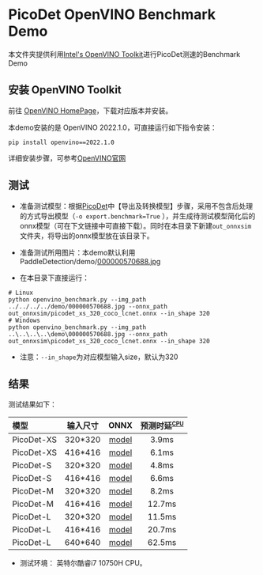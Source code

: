 # PicoDet OpenVINO Benchmark Demo

本文件夹提供利用[Intel's OpenVINO Toolkit](https://software.intel.com/content/www/us/en/develop/tools/openvino-toolkit.html)进行PicoDet测速的Benchmark Demo

## 安装 OpenVINO Toolkit

前往 [OpenVINO HomePage](https://software.intel.com/content/www/us/en/develop/tools/openvino-toolkit.html)，下载对应版本并安装。

本demo安装的是 OpenVINO 2022.1.0，可直接运行如下指令安装：
```shell
pip install openvino==2022.1.0
```

详细安装步骤，可参考[OpenVINO官网](https://docs.openvinotoolkit.org/latest/get_started_guides.html)

## 测试

- 准备测试模型：根据[PicoDet](https://github.com/PaddlePaddle/PaddleDetection/tree/release/2.4/configs/picodet)中【导出及转换模型】步骤，采用不包含后处理的方式导出模型（`-o export.benchmark=True` ），并生成待测试模型简化后的onnx模型（可在下文链接中可直接下载）。同时在本目录下新建```out_onnxsim```文件夹，将导出的onnx模型放在该目录下。

- 准备测试所用图片：本demo默认利用PaddleDetection/demo/[000000570688.jpg](https://github.com/PaddlePaddle/PaddleDetection/tree/release/2.4/demo/000000570688.jpg)

- 在本目录下直接运行：

```shell
# Linux
python openvino_benchmark.py --img_path ../../../../demo/000000570688.jpg --onnx_path out_onnxsim/picodet_xs_320_coco_lcnet.onnx --in_shape 320
# Windows
python openvino_benchmark.py --img_path ..\..\..\..\demo\000000570688.jpg --onnx_path out_onnxsim\picodet_xs_320_coco_lcnet.onnx --in_shape 320
```
- 注意：```--in_shape```为对应模型输入size，默认为320


## 结果

测试结果如下：

| 模型     | 输入尺寸 | ONNX  | 预测时延<sup><small>[CPU](#latency)|
| :-------- | :--------: | :---------------------: | :----------------: |
| PicoDet-XS |  320*320   | [model](https://paddledet.bj.bcebos.com/deploy/third_engine/picodet_xs_320_coco_lcnet.onnx) | 3.9ms |
| PicoDet-XS |  416*416   | [model](https://paddledet.bj.bcebos.com/deploy/third_engine/picodet_xs_416_coco_lcnet.onnx) | 6.1ms |
| PicoDet-S |  320*320   | [model](https://paddledet.bj.bcebos.com/deploy/third_engine/picodet_s_320_coco_lcnet.onnx) |     4.8ms |
| PicoDet-S |  416*416   |  [model](https://paddledet.bj.bcebos.com/deploy/third_engine/picodet_s_416_coco_lcnet.onnx) |     6.6ms |
| PicoDet-M |  320*320   | [model](https://paddledet.bj.bcebos.com/deploy/third_engine/picodet_m_320_coco_lcnet.onnx) | 8.2ms  |
| PicoDet-M |  416*416   | [model](https://paddledet.bj.bcebos.com/deploy/third_engine/picodet_m_416_coco_lcnet.onnx) | 12.7ms |
| PicoDet-L |  320*320   | [model](https://paddledet.bj.bcebos.com/deploy/third_engine/picodet_l_320_coco_lcnet.onnx) | 11.5ms |
| PicoDet-L |  416*416   | [model](https://paddledet.bj.bcebos.com/deploy/third_engine/picodet_l_416_coco_lcnet.onnx) |     20.7ms |
| PicoDet-L |  640*640   | [model](https://paddledet.bj.bcebos.com/deploy/third_engine/picodet_l_640_coco.onnx) |     62.5ms |

- <a name="latency">测试环境：</a> 英特尔酷睿i7 10750H CPU。

